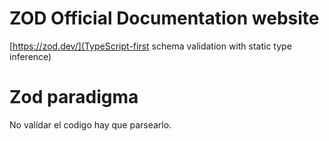 # ZOD Official Documentation website 
[https://zod.dev/](TypeScript-first schema validation with static type inference)

# Zod paradigma
No validar el codigo hay que parsearlo.

